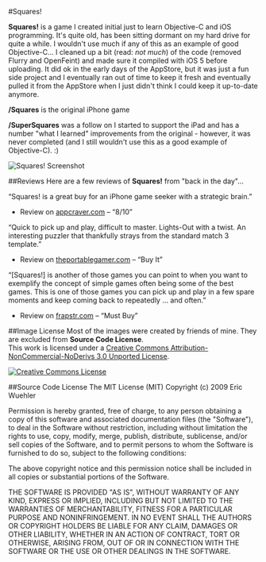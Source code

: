 #Squares!


__Squares!__  is a game I created initial just to learn Objective-C and iOS programming.  It's quite old, has been sitting dormant on my hard drive for quite a while.  I wouldn't use much if any of this as an example of good Objective-C...  I cleaned up a bit (read: _not much_) of the code (removed Flurry and OpenFeint) and made sure it compiled with iOS 5 before uploading.  It did ok in the early days of the AppStore, but it was just a fun side project and I eventually ran out of time to keep it fresh and eventually pulled it from the AppStore when I just didn't think I could keep it up-to-date anymore.

__/Squares__ is the original iPhone game

__/SuperSquares__ was a follow on I started to support the iPad and has a number "what I learned" improvements from the original - however, it was never completed (and I still wouldn't use this as a good example of Objective-C). :)

![Squares! Screenshot](http://ciretose.com/images/squares/squares1.4full.png)


##Reviews
Here are a few reviews of **Squares!** from "back in the day"...

“Squares! is a great buy for an iPhone game seeker with a strategic brain.”

- Review on [appcraver.com](http://www.appcraver.com/squares/) – “8/10”

“Quick to pick up and play, difficult to master. Lights-Out with a twist. An interesting puzzler that thankfully strays from the standard match 3 template.”

- Review on [theportablegamer.com](http://theportablegamer.com/2009/04/iphone-review-squares/) – “Buy It”

“[Squares!] is another of those games you can point to when you want to exemplify the concept of simple games often being some of the best games. This is one of those games you can pick up and play in a few spare moments and keep coming back to repeatedly … and often.”

- Review on [frapstr.com](http://www.frapstr.com/2009/04/28/squares/) – “Must Buy”



##Image License
Most of the images were created by friends of mine.  They are excluded from **Source Code License**.  <br />This work is licensed under a <a rel="license" href="http://creativecommons.org/licenses/by-nc-nd/3.0/deed.en_US">Creative Commons Attribution-NonCommercial-NoDerivs 3.0 Unported License</a>.

<a rel="license" href="http://creativecommons.org/licenses/by-nc-nd/3.0/deed.en_US"><img alt="Creative Commons License" style="border-width:0" src="http://i.creativecommons.org/l/by-nc-nd/3.0/88x31.png" /></a>


##Source Code License
The MIT License (MIT)
Copyright (c) 2009 Eric Wuehler

Permission is hereby granted, free of charge, to any person obtaining a copy of this software and associated documentation files (the "Software"), to deal in the Software without restriction, including without limitation the rights to use, copy, modify, merge, publish, distribute, sublicense, and/or sell copies of the Software, and to permit persons to whom the Software is furnished to do so, subject to the following conditions:

The above copyright notice and this permission notice shall be included in all copies or substantial portions of the Software.

THE SOFTWARE IS PROVIDED "AS IS", WITHOUT WARRANTY OF ANY KIND, EXPRESS OR IMPLIED, INCLUDING BUT NOT LIMITED TO THE WARRANTIES OF MERCHANTABILITY, FITNESS FOR A PARTICULAR PURPOSE AND NONINFRINGEMENT. IN NO EVENT SHALL THE AUTHORS OR COPYRIGHT HOLDERS BE LIABLE FOR ANY CLAIM, DAMAGES OR OTHER LIABILITY, WHETHER IN AN ACTION OF CONTRACT, TORT OR OTHERWISE, ARISING FROM, OUT OF OR IN CONNECTION WITH THE SOFTWARE OR THE USE OR OTHER DEALINGS IN THE SOFTWARE.